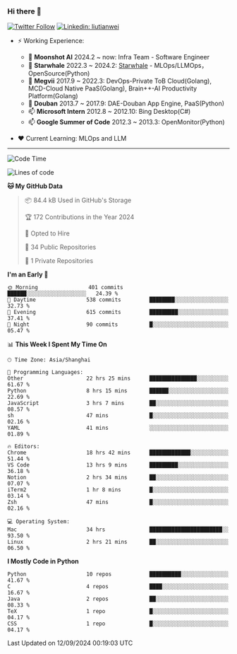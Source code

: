 ### Hi there 👋

[![Twitter Follow](https://img.shields.io/twitter/follow/tianweidut?style=social)](https://twitter.com/tianweidut)
[![Linkedin: liutianwei](https://img.shields.io/badge/-liutianwei-blue?style=flat-square&logo=Linkedin&logoColor=white&link=https://www.linkedin.com/in/liutianwei/)](https://www.linkedin.com/in/liutianwei/)

- ⚡ Working Experience:
  - 🔭 **Moonshot AI**  2024.2 ~ now: Infra Team - Software Engineer
  - 🌱 **Starwhale** 2022.3 ~ 2024.2: [Starwhale](https://github.com/star-whale/starwhale) - MLOps/LLMOps，OpenSource(Python)
  - 🌱 **Megvii** 2017.9 ~ 2022.3: DevOps-Private ToB Cloud(Golang), MCD-Cloud Native PaaS(Golang), Brain++-AI Productivity Platform(Golang)
  - 🌱 **Douban** 2013.7 ~ 2017.9: DAE-Douban App Engine, PaaS(Python)
  - 📫 **Microsoft Intern** 2012.8 ~ 2012.10: Bing Desktop(C#)
  - 📫 **Google Summer of Code** 2012.3 ~ 2013.3: OpenMonitor(Python)

- ❤️ Current Learning: MLOps and LLM

---
<!--START_SECTION:waka-->
![Code Time](http://img.shields.io/badge/Code%20Time-5%2C991%20hrs%207%20mins-blue)

![Lines of code](https://img.shields.io/badge/From%20Hello%20World%20I%27ve%20Written-1.0%20million%20lines%20of%20code-blue)

**🐱 My GitHub Data** 

> 📦 84.4 kB Used in GitHub's Storage 
 > 
> 🏆 172 Contributions in the Year 2024
 > 
> 💼 Opted to Hire
 > 
> 📜 34 Public Repositories 
 > 
> 🔑 1 Private Repositories 
 > 
**I'm an Early 🐤** 

```text
🌞 Morning                401 commits         ██████░░░░░░░░░░░░░░░░░░░   24.39 % 
🌆 Daytime                538 commits         ████████░░░░░░░░░░░░░░░░░   32.73 % 
🌃 Evening                615 commits         █████████░░░░░░░░░░░░░░░░   37.41 % 
🌙 Night                  90 commits          █░░░░░░░░░░░░░░░░░░░░░░░░   05.47 % 
```


📊 **This Week I Spent My Time On** 

```text
🕑︎ Time Zone: Asia/Shanghai

💬 Programming Languages: 
Other                    22 hrs 25 mins      ███████████████░░░░░░░░░░   61.67 % 
Python                   8 hrs 15 mins       ██████░░░░░░░░░░░░░░░░░░░   22.69 % 
JavaScript               3 hrs 7 mins        ██░░░░░░░░░░░░░░░░░░░░░░░   08.57 % 
sh                       47 mins             █░░░░░░░░░░░░░░░░░░░░░░░░   02.16 % 
YAML                     41 mins             ░░░░░░░░░░░░░░░░░░░░░░░░░   01.89 % 

🔥 Editors: 
Chrome                   18 hrs 42 mins      █████████████░░░░░░░░░░░░   51.44 % 
VS Code                  13 hrs 9 mins       █████████░░░░░░░░░░░░░░░░   36.18 % 
Notion                   2 hrs 34 mins       ██░░░░░░░░░░░░░░░░░░░░░░░   07.07 % 
iTerm2                   1 hr 8 mins         █░░░░░░░░░░░░░░░░░░░░░░░░   03.14 % 
Zsh                      47 mins             █░░░░░░░░░░░░░░░░░░░░░░░░   02.16 % 

💻 Operating System: 
Mac                      34 hrs              ███████████████████████░░   93.50 % 
Linux                    2 hrs 21 mins       ██░░░░░░░░░░░░░░░░░░░░░░░   06.50 % 
```

**I Mostly Code in Python** 

```text
Python                   10 repos            ██████████░░░░░░░░░░░░░░░   41.67 % 
C                        4 repos             ████░░░░░░░░░░░░░░░░░░░░░   16.67 % 
Java                     2 repos             ██░░░░░░░░░░░░░░░░░░░░░░░   08.33 % 
TeX                      1 repo              █░░░░░░░░░░░░░░░░░░░░░░░░   04.17 % 
CSS                      1 repo              █░░░░░░░░░░░░░░░░░░░░░░░░   04.17 % 
```




 Last Updated on 12/09/2024 00:19:03 UTC
<!--END_SECTION:waka-->
